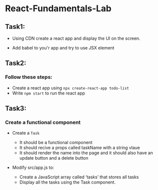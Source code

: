 # React-Fundamentals-Lab

## Task1: 
* Using CDN create a react app and display the UI on the screen.

* Add babel to you'r app and try to use JSX element


## Task2: 
### Follow these steps:

* Create a react app using `npx create-react-app todo-list`
* Write `npm start` to run the react app 



## Task3:
### Create a functional component 

* Create a `Task` 
    * It should be a functional component
    * It should recive a props called taskName with a string vlaue 
    * It should render the name into the page and it should also have an update button and a delete button

* Modify src/app.js to:
    * Create a JavaScript array called ‘tasks’ that stores all tasks
    * Display all the tasks using the Task component.

